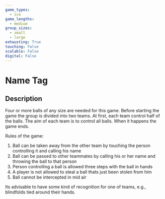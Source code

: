```yaml
---
game_types:
  - ice
game_lengths:
  - medium
group_sizes:
  - small
  - large
exhausting: True
touching: False
scalable: False
digital: False
---
```

# Name Tag

## Description
Four or more balls of any size are needed for this game. Before starting the game the group is divided into two teams. At first, each team control half of the balls. The aim of each team is to control all balls. When it happens the game ends.

Rules of the game:
1. Ball can be taken away from the other team by touching the person controlling it and calling his name
2. Ball can be passed to other teammates by calling his or her name and throwing the ball to that person
3. Person controlling a ball is allowed three steps with the ball in hands
4. A player is not allowed to steal a ball thats just been stolen from him
5. Ball cannot be intercepted in mid air

Its advisable to have some kind of recognition for one of teams, e.g., blindfolds tied around their hands.
